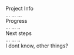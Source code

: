 Project Info <br />
... ... ... <br />
Progress <br />
... ... ..<br />
Next steps <br />
... ... ..<br />
I dont know, other things? <br />
